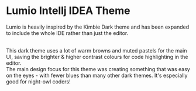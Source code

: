 # Lumio Intellj IDEA Theme

Lumio is heavily inspired by the Kimbie Dark theme and has been expanded to include the whole IDE rather than just the editor. 
<br/><br/>

This dark theme uses a lot of warm browns and muted pastels for the main UI, saving the brighter & higher contrast colours for code highlighting in the editor. <br/>
The main design focus for this theme was creating something that was easy on the eyes - with fewer blues than many other dark themes. It's especially good for night-owl coders!
<br/><br/>